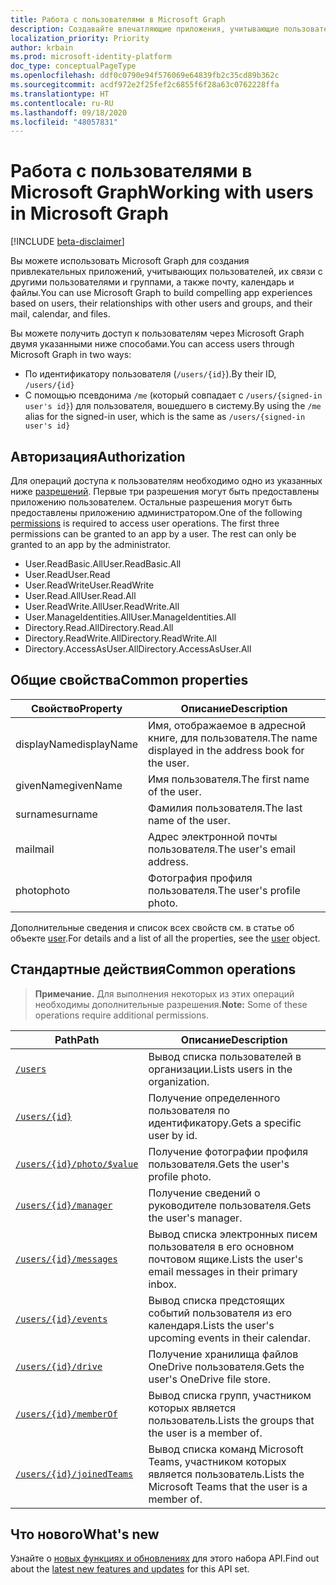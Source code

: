 ```yaml
---
title: Работа с пользователями в Microsoft Graph
description: Создавайте впечатляющие приложения, учитывающие пользователей, их связи с другими пользователями и группами, а также их почту, календарь и файлы.
localization_priority: Priority
author: krbain
ms.prod: microsoft-identity-platform
doc_type: conceptualPageType
ms.openlocfilehash: ddf0c0790e94f576069e64839fb2c35cd89b362c
ms.sourcegitcommit: acdf972e2f25fef2c6855f6f28a63c0762228ffa
ms.translationtype: HT
ms.contentlocale: ru-RU
ms.lasthandoff: 09/18/2020
ms.locfileid: "48057831"
---
```

# <a name="working-with-users-in-microsoft-graph"></a><span data-ttu-id="82c0a-103">Работа с пользователями в Microsoft Graph</span><span class="sxs-lookup"><span data-stu-id="82c0a-103">Working with users in Microsoft Graph</span></span>

[!INCLUDE [beta-disclaimer](../../includes/beta-disclaimer.md)]

<span data-ttu-id="82c0a-104">Вы можете использовать Microsoft Graph для создания привлекательных приложений, учитывающих пользователей, их связи с другими пользователями и группами, а также почту, календарь и файлы.</span><span class="sxs-lookup"><span data-stu-id="82c0a-104">You can use Microsoft Graph to build compelling app experiences based on users, their relationships with other users and groups, and their mail, calendar, and files.</span></span>

<span data-ttu-id="82c0a-105">Вы можете получить доступ к пользователям через Microsoft Graph двумя указанными ниже способами.</span><span class="sxs-lookup"><span data-stu-id="82c0a-105">You can access users through Microsoft Graph in two ways:</span></span>

- <span data-ttu-id="82c0a-106">По идентификатору пользователя (`/users/{id}`).</span><span class="sxs-lookup"><span data-stu-id="82c0a-106">By their ID, `/users/{id}`</span></span>
- <span data-ttu-id="82c0a-107">С помощью псевдонима `/me` (который совпадает с `/users/{signed-in user's id}`) для пользователя, вошедшего в систему.</span><span class="sxs-lookup"><span data-stu-id="82c0a-107">By using the `/me` alias for the signed-in user, which is the same as `/users/{signed-in user's id}`</span></span>

## <a name="authorization"></a><span data-ttu-id="82c0a-108">Авторизация</span><span class="sxs-lookup"><span data-stu-id="82c0a-108">Authorization</span></span>

<span data-ttu-id="82c0a-p101">Для операций доступа к пользователям необходимо одно из указанных ниже [разрешений](https://developer.microsoft.com/graph/docs/authorization/permission_scopes). Первые три разрешения могут быть предоставлены приложению пользователем. Остальные разрешения могут быть предоставлены приложению администратором.</span><span class="sxs-lookup"><span data-stu-id="82c0a-p101">One of the following [permissions](https://developer.microsoft.com/graph/docs/authorization/permission_scopes) is required to access user operations. The first three permissions can be granted to an app by a user. The rest can only be granted to an app by the administrator.</span></span>

- <span data-ttu-id="82c0a-112">User.ReadBasic.All</span><span class="sxs-lookup"><span data-stu-id="82c0a-112">User.ReadBasic.All</span></span>
- <span data-ttu-id="82c0a-113">User.Read</span><span class="sxs-lookup"><span data-stu-id="82c0a-113">User.Read</span></span>
- <span data-ttu-id="82c0a-114">User.ReadWrite</span><span class="sxs-lookup"><span data-stu-id="82c0a-114">User.ReadWrite</span></span>
- <span data-ttu-id="82c0a-115">User.Read.All</span><span class="sxs-lookup"><span data-stu-id="82c0a-115">User.Read.All</span></span>
- <span data-ttu-id="82c0a-116">User.ReadWrite.All</span><span class="sxs-lookup"><span data-stu-id="82c0a-116">User.ReadWrite.All</span></span>
- <span data-ttu-id="82c0a-117">User.ManageIdentities.All</span><span class="sxs-lookup"><span data-stu-id="82c0a-117">User.ManageIdentities.All</span></span>
- <span data-ttu-id="82c0a-118">Directory.Read.All</span><span class="sxs-lookup"><span data-stu-id="82c0a-118">Directory.Read.All</span></span>
- <span data-ttu-id="82c0a-119">Directory.ReadWrite.All</span><span class="sxs-lookup"><span data-stu-id="82c0a-119">Directory.ReadWrite.All</span></span>
- <span data-ttu-id="82c0a-120">Directory.AccessAsUser.All</span><span class="sxs-lookup"><span data-stu-id="82c0a-120">Directory.AccessAsUser.All</span></span>

## <a name="common-properties"></a><span data-ttu-id="82c0a-121">Общие свойства</span><span class="sxs-lookup"><span data-stu-id="82c0a-121">Common properties</span></span>

| <span data-ttu-id="82c0a-122">Свойство</span><span class="sxs-lookup"><span data-stu-id="82c0a-122">Property</span></span> | <span data-ttu-id="82c0a-123">Описание</span><span class="sxs-lookup"><span data-stu-id="82c0a-123">Description</span></span> |
|----------|-------------|
| <span data-ttu-id="82c0a-124">displayName</span><span class="sxs-lookup"><span data-stu-id="82c0a-124">displayName</span></span> | <span data-ttu-id="82c0a-125">Имя, отображаемое в адресной книге, для пользователя.</span><span class="sxs-lookup"><span data-stu-id="82c0a-125">The name displayed in the address book for the user.</span></span>|
|<span data-ttu-id="82c0a-126">givenName</span><span class="sxs-lookup"><span data-stu-id="82c0a-126">givenName</span></span>| <span data-ttu-id="82c0a-127">Имя пользователя.</span><span class="sxs-lookup"><span data-stu-id="82c0a-127">The first name of the user.</span></span> |
|<span data-ttu-id="82c0a-128">surname</span><span class="sxs-lookup"><span data-stu-id="82c0a-128">surname</span></span>| <span data-ttu-id="82c0a-129">Фамилия пользователя.</span><span class="sxs-lookup"><span data-stu-id="82c0a-129">The last name of the user.</span></span> |
|<span data-ttu-id="82c0a-130">mail</span><span class="sxs-lookup"><span data-stu-id="82c0a-130">mail</span></span>| <span data-ttu-id="82c0a-131">Адрес электронной почты пользователя.</span><span class="sxs-lookup"><span data-stu-id="82c0a-131">The user's email address.</span></span> |
|<span data-ttu-id="82c0a-132">photo</span><span class="sxs-lookup"><span data-stu-id="82c0a-132">photo</span></span>| <span data-ttu-id="82c0a-133">Фотография профиля пользователя.</span><span class="sxs-lookup"><span data-stu-id="82c0a-133">The user's profile photo.</span></span> |

<span data-ttu-id="82c0a-134">Дополнительные сведения и список всех свойств см. в статье об объекте [user](user.md).</span><span class="sxs-lookup"><span data-stu-id="82c0a-134">For details and a list of all the properties, see the [user](user.md) object.</span></span>

## <a name="common-operations"></a><span data-ttu-id="82c0a-135">Стандартные действия</span><span class="sxs-lookup"><span data-stu-id="82c0a-135">Common operations</span></span>

><span data-ttu-id="82c0a-136">**Примечание.** Для выполнения некоторых из этих операций необходимы дополнительные разрешения.</span><span class="sxs-lookup"><span data-stu-id="82c0a-136">**Note:** Some of these operations require additional permissions.</span></span>

| <span data-ttu-id="82c0a-137">Path</span><span class="sxs-lookup"><span data-stu-id="82c0a-137">Path</span></span>    | <span data-ttu-id="82c0a-138">Описание</span><span class="sxs-lookup"><span data-stu-id="82c0a-138">Description</span></span> |
|---------|-------------|
|[`/users`](../api/user-list.md) | <span data-ttu-id="82c0a-139">Вывод списка пользователей в организации.</span><span class="sxs-lookup"><span data-stu-id="82c0a-139">Lists users in the organization.</span></span> |
|[`/users/{id}`](../api/user-get.md) | <span data-ttu-id="82c0a-140">Получение определенного пользователя по идентификатору.</span><span class="sxs-lookup"><span data-stu-id="82c0a-140">Gets a specific user by id.</span></span> |
|[`/users/{id}/photo/$value`](../api/profilephoto-get.md)| <span data-ttu-id="82c0a-141">Получение фотографии профиля пользователя.</span><span class="sxs-lookup"><span data-stu-id="82c0a-141">Gets the user's profile photo.</span></span> |
|[`/users/{id}/manager`](../api/user-list-manager.md) | <span data-ttu-id="82c0a-142">Получение сведений о руководителе пользователя.</span><span class="sxs-lookup"><span data-stu-id="82c0a-142">Gets the user's manager.</span></span> |
|[`/users/{id}/messages`](../api/user-list-messages.md)| <span data-ttu-id="82c0a-143">Вывод списка электронных писем пользователя в его основном почтовом ящике.</span><span class="sxs-lookup"><span data-stu-id="82c0a-143">Lists the user's email messages in their primary inbox.</span></span> |
|[`/users/{id}/events`](../api/user-list-events.md) | <span data-ttu-id="82c0a-144">Вывод списка предстоящих событий пользователя из его календаря.</span><span class="sxs-lookup"><span data-stu-id="82c0a-144">Lists the user's upcoming events in their calendar.</span></span> |
|[`/users/{id}/drive`](../api/drive-get.md)| <span data-ttu-id="82c0a-145">Получение хранилища файлов OneDrive пользователя.</span><span class="sxs-lookup"><span data-stu-id="82c0a-145">Gets the user's OneDrive file store.</span></span> |
|[`/users/{id}/memberOf`](../api/user-list-memberof.md)| <span data-ttu-id="82c0a-146">Вывод списка групп, участником которых является пользователь.</span><span class="sxs-lookup"><span data-stu-id="82c0a-146">Lists the groups that the user is a member of.</span></span> |
|[`/users/{id}/joinedTeams`](../api/user-list-joinedteams.md)| <span data-ttu-id="82c0a-147">Вывод списка команд Microsoft Teams, участником которых является пользователь.</span><span class="sxs-lookup"><span data-stu-id="82c0a-147">Lists the Microsoft Teams that the user is a member of.</span></span> |

## <a name="whats-new"></a><span data-ttu-id="82c0a-148">Что нового</span><span class="sxs-lookup"><span data-stu-id="82c0a-148">What's new</span></span>
<span data-ttu-id="82c0a-149">Узнайте о [новых функциях и обновлениях](/graph/whats-new-overview) для этого набора API.</span><span class="sxs-lookup"><span data-stu-id="82c0a-149">Find out about the [latest new features and updates](/graph/whats-new-overview) for this API set.</span></span>

